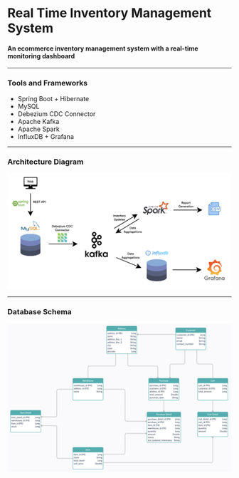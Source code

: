 # Real Time Inventory Management System
#### An ecommerce inventory management system with a real-time monitoring dashboard
___
### Tools and Frameworks
- Spring Boot + Hibernate
- MySQL
- Debezium CDC Connector
- Apache Kafka
- Apache Spark
- InfluxDB + Grafana
___
### Architecture Diagram
![Architecture](./static/Architecture%20Diagram.png)
___
### Database Schema
![Database Schema](./static/Database%20Schema%202.png)